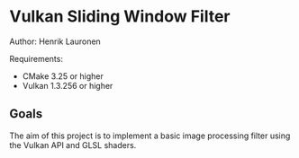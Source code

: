 # Vulkan Sliding Window Filter

Author: Henrik Lauronen

Requirements:
- CMake 3.25 or higher
- Vulkan 1.3.256 or higher

## Goals

The aim of this project is to implement a basic image processing filter using the Vulkan API and GLSL shaders.